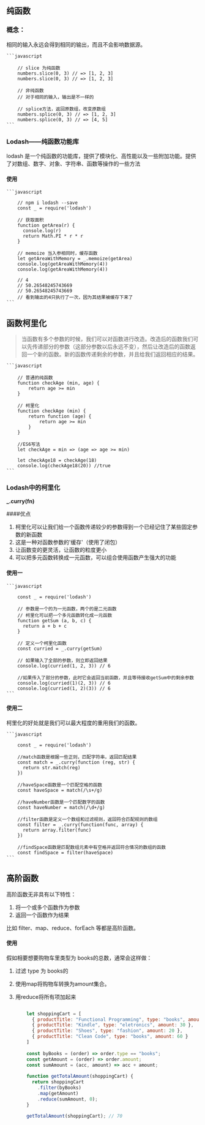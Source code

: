
## 纯函数
### 概念：

相同的输入永远会得到相同的输出，而且不会影响数据源。
	
	```javascript

		// slice 为纯函数
		numbers.slice(0, 3) // => [1, 2, 3] 
		numbers.slice(0, 3) // => [1, 2, 3]
	
		// 非纯函数 
		// 对于相同的输入，输出是不一样的
		
		// splice方法，返回原数组，改变原数组
		numbers.splice(0, 3) // => [1, 2, 3] 
		numbers.splice(0, 3) // => [4, 5] 
	```

### Lodash——纯函数功能库
lodash 是一个纯函数的功能库，提供了模块化、高性能以及一些附加功能。提供了对数组、数字、对象、字符串、函数等操作的一些方法

#### 使用
	```javascript

		// npm i lodash --save
		const _ = require('lodash')
	
		// 获取面积
		function getArea(r) {
		  console.log(r)
		  return Math.PI * r * r
		}

		// memoize 当入参相同时，缓存函数
		let getAreaWithMemory = _.memoize(getArea)
		console.log(getAreaWithMemory(4))
		console.log(getAreaWithMemory(4))

		// 4
		// 50.26548245743669
		// 50.26548245743669
		// 看到输出的4只执行了一次，因为其结果被缓存下来了
	```

## 函数柯里化
> 当函数有多个参数的时候，我们可以对函数进行改造。改造后的函数我们可以先传递部分的参数（这部分参数以后永远不变），然后让改造后的函数返回一个新的函数。新的函数传递剩余的参数，并且给我们返回相应的结果。

	```javascript

		// 普通的纯函数
		function checkAge (min, age) {
		    return age >= min
		}

		// 柯里化
		function checkAge (min) {
		    return function (age) {
		        return age >= min
		    }
		}
		
		//ES6写法
		let checkAge = min => (age => age >= min)

		let checkAge18 = checkAge(18)
		console.log(checkAge18(20)) //true
	```
### Lodash中的柯里化
**_.curry(fn)**

####优点
1. 柯里化可以让我们给一个函数传递较少的参数得到一个已经记住了某些固定参数的新函数
1. 这是一种对函数参数的'缓存'（使用了闭包）
1. 让函数变的更灵活，让函数的粒度更小
1. 可以把多元函数转换成一元函数，可以组合使用函数产生强大的功能

#### 使用一
	```javascript

		const _ = require('lodash')
		
		// 参数是一个的为一元函数，两个的是二元函数
		// 柯里化可以把一个多元函数转化成一元函数
		function getSum (a, b, c) {
		  return a + b + c
		}
		
		// 定义一个柯里化函数
		const curried = _.curry(getSum)
		
		// 如果输入了全部的参数，则立即返回结果
		console.log(curried(1, 2, 3)) // 6
		
		//如果传入了部分的参数，此时它会返回当前函数，并且等待接收getSum中的剩余参数
		console.log(curried(1)(2, 3)) // 6
		console.log(curried(1, 2)(3)) // 6
	```

#### 使用二
柯里化的好处就是我们可以最大程度的重用我们的函数。

	```javascript

		const _ = require('lodash')
		
		//match函数是根据一些正则，匹配字符串，返回匹配结果
		const match = _.curry(function (reg, str) {
		  return str.match(reg)
		})
		
		//haveSpace函数是一个匹配空格的函数
		const haveSpace = match(/\s+/g)
		
		//haveNumber函数是一个匹配数字的函数
		const haveNumber = match(/\d+/g)
		
		//filter函数是定义一个数组和过滤规则，返回符合匹配规则的数组
		const filter = _.curry(function(func, array) {
		  return array.filter(func)
		})
		
		//findSpace函数是匹配数组元素中有空格并返回符合情况的数组的函数
		const findSpace = filter(haveSpace)
	```

## 高阶函数
高阶函数无非具有以下特性：

1. 将一个或多个函数作为参数
1. 返回一个函数作为结果

比如 filter、map、reduce、forEach 等都是高阶函数。

#### 使用
假如相要想要购物车里类型为 books的总数，通常会这样做：

1. 过滤 type 为 books的
1. 使用map将购物车转换为amount集合。
1. 用reduce将所有项加起来

	```javascript

		let shoppingCart = [
		  { productTitle: "Functional Programming", type: "books", amount: 10 },
		  { productTitle: "Kindle", type: "eletronics", amount: 30 },
		  { productTitle: "Shoes", type: "fashion", amount: 20 },
		  { productTitle: "Clean Code", type: "books", amount: 60 }
		]
		
		const byBooks = (order) => order.type == "books";
		const getAmount = (order) => order.amount;
		const sumAmount = (acc, amount) => acc + amount;
		
		function getTotalAmount(shoppingCart) {
		  return shoppingCart
		    .filter(byBooks)
		    .map(getAmount)
		    .reduce(sumAmount, 0);
		}
		
		getTotalAmount(shoppingCart); // 70
	```






